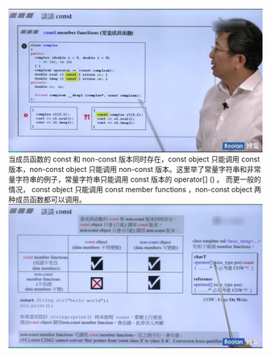 ![](attachments/20.1.1谈谈const.jpg)
当成员函数的 const 和 non-const 版本同时存在，const object 只能调用 const 版本，non-const object 只能调用 non-const 版本。这里举了常量字符串和非常量字符串的例子，常量字符串只能调用 const 版本的 operator[] () 。
而更一般的情况， const object 只能调用 const member functions ，non-const object 两种成员函数都可以调用。
![](attachments/20.1.2谈谈const.jpg)
